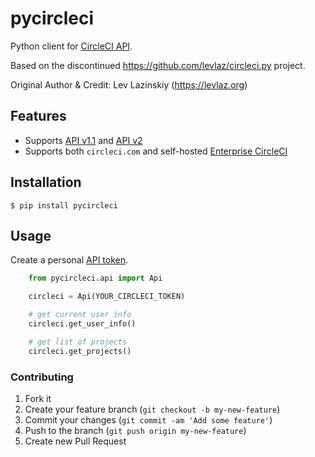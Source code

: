# pycircleci

Python client for [CircleCI API](https://circleci.com/docs/2.0/api-intro/).

Based on the discontinued https://github.com/levlaz/circleci.py project.

Original Author & Credit: Lev Lazinskiy (https://levlaz.org)

## Features

- Supports [API v1.1](https://circleci.com/docs/api/#api-overview) and [API v2](https://circleci.com/docs/api/v2/)
- Supports both `circleci.com` and self-hosted [Enterprise CircleCI](https://circleci.com/enterprise/)

## Installation

    $ pip install pycircleci

## Usage

Create a personal [API token](https://circleci.com/docs/2.0/managing-api-tokens/#creating-a-personal-api-token).

```python
    from pycircleci.api import Api

    circleci = Api(YOUR_CIRCLECI_TOKEN)

    # get current user info
    circleci.get_user_info()

    # get list of projects
    circleci.get_projects()
```

### Contributing

1. Fork it
2. Create your feature branch (`git checkout -b my-new-feature`)
3. Commit your changes (`git commit -am 'Add some feature'`)
4. Push to the branch (`git push origin my-new-feature`)
5. Create new Pull Request
